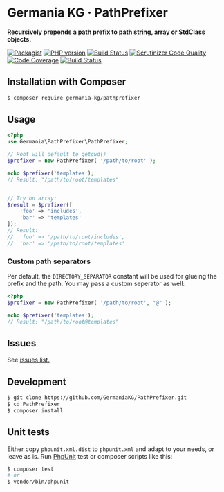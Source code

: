 # Germania KG · PathPrefixer

**Recursively prepends a path prefix to path string, array or StdClass objects.**

[![Packagist](https://img.shields.io/packagist/v/germania-kg/pathprefixer.svg?style=flat)](https://packagist.org/packages/germania-kg/pathprefixer)
[![PHP version](https://img.shields.io/packagist/php-v/germania-kg/pathprefixer.svg)](https://packagist.org/packages/germania-kg/pathprefixer)
[![Build Status](https://img.shields.io/travis/GermaniaKG/PathPrefixer.svg?label=Travis%20CI)](https://travis-ci.org/GermaniaKG/PathPrefixer)
[![Scrutinizer Code Quality](https://scrutinizer-ci.com/g/GermaniaKG/PathPrefixer/badges/quality-score.png?b=master)](https://scrutinizer-ci.com/g/GermaniaKG/PathPrefixer/?branch=master)
[![Code Coverage](https://scrutinizer-ci.com/g/GermaniaKG/PathPrefixer/badges/coverage.png?b=master)](https://scrutinizer-ci.com/g/GermaniaKG/PathPrefixer/?branch=master)
[![Build Status](https://scrutinizer-ci.com/g/GermaniaKG/PathPrefixer/badges/build.png?b=master)](https://scrutinizer-ci.com/g/GermaniaKG/PathPrefixer/build-status/master)


## Installation with Composer

```bash
$ composer require germania-kg/pathprefixer
```


## Usage

```php
<?php
use Germania\PathPrefixer\PathPrefixer;

// Root will default to getcwd()
$prefixer = new PathPrefixer( '/path/to/root' );

echo $prefixer('templates');
// Result: "/path/to/root/templates"


// Try on array:
$result = $prefixer([
	'foo' => 'includes',
	'bar' => 'templates'
]);
// Result: 
//	'foo' => '/path/to/root/includes',
//	'bar' => '/path/to/root/templates'
```

### Custom path separators

Per default, the `DIRECTORY_SEPARATOR` constant will be used for glueing the prefix and the path.
You may pass a custom seperator as well:

```php
<?php
$prefixer = new PathPrefixer( '/path/to/root', "@" );

echo $prefixer('templates');
// Result: "/path/to/root@templates"
```

## Issues

See [issues list.][i0]

[i0]: https://github.com/GermaniaKG/PathPrefixer/issues 

## Development

```bash
$ git clone https://github.com/GermaniaKG/PathPrefixer.git
$ cd PathPrefixer
$ composer install
```

## Unit tests

Either copy `phpunit.xml.dist` to `phpunit.xml` and adapt to your needs, or leave as is. Run [PhpUnit](https://phpunit.de/) test or composer scripts like this:

```bash
$ composer test
# or
$ vendor/bin/phpunit
```

